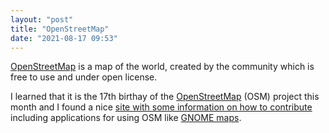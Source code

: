 ```yaml
---
layout: "post"
title: "OpenStreetMap"
date: "2021-08-17 09:53"
---
```

[OpenStreetMap](https://www.openstreetmap.org/) is a map of the world, created by the community which is free to use and under open license.

I learned that it is the 17th birthay of the [OpenStreetMap](https://www.openstreetmap.org/) (OSM) project this month and I found a nice [site with some information on how to contribute](https://opensource.com/article/21/8/openstreetmap) including applications for using OSM like [GNOME maps](https://wiki.gnome.org/Apps/Maps).
